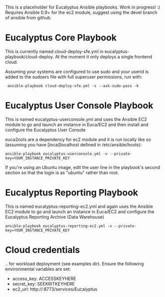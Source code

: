 This is a placeholder for Eucalyptus Ansible playbooks. Work in progress! :) Requires Ansible 0.9+ for the ec2 module, suggest using the devel branch of ansible from github. 

# Eucalyptus Core Playbook

This is currently named cloud-deploy-sfe.yml in eucalyptus-playbook/cloud-deploy.  At the moment it only deploys a single frontend cloud.

Assuming your systems are configured to use sudo and your userid is added to the sudoers file with full superuser permissions, run with:

	 ansible-playbook cloud-deploy-sfe.yml -s --ask-sudo-pass -k


# Eucalyptus User Console Playbook

This is named eucalyptus-userconsole.yml and uses the Ansible EC2 module to go and launch an instance in Euca/EC2 and then install and configure the Eucalyptus User Console

euca2ools are a dependency for ec2 module and it is run locally like so (assuming you have [local]localhost defined in /etc/ansible/hosts):

	ansible-playbook eucalyptus-userconsole.yml -v --private-key=YOUR_INSTANCE_PRIVATE_KEY

If you're using an Ubuntu image, edit the user line in the playbook's second section so that the login is as "ubuntu" rather than root.

# Eucalyptus Reporting Playbook

This is named eucalyptus-reporting-ec2.yml and again uses the Ansible EC2 module to go and launch an instance in Euca/EC2 and configure the Eucalyptus Reporting Archive (Data Warehouse)

	ansible-playbook eucalyptus-reporting-ec2.yml -v --private-key=YOUR_INSTANCE_PRIVATE_KEY

# Cloud credentials 

.. for workload deployment (see examples dir).  Ensure the following environmental variables are set:

* access_key: ACCESSKEYHERE
* secret_key: SEEKRITKEYHERE
* ec2_url: http://<euca-clc-ip>:8773/services/Eucalyptus



